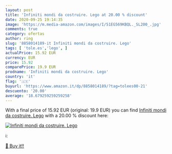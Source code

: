 ```yaml
---
layout: post
title: 'Infiniti mondi da costruire. Lego at 20.00 % discount'
date: 2020-09-25 19:14:35
image: 'https://m.media-amazon.com/images/I/51EG569KBQL._SL200_.jpg'
comments: true
category: ofertas
author: ring
slug: '8858014189-it Infiniti mondi da costruire. Lego'
tags: [ 'tole.es','lego', ]
actualPrice: 15.92 EUR
currency: EUR
price: 15.92
comparePrice: 19.9 EUR
prodname: 'Infiniti mondi da costruire. Lego'
country: 'it'
flag: '🇮🇹'
buyurl: 'https://www.amazon.it/dp/8858014189/?tag=tolees00-21'
descuento: '20.00'
average: '18.679259259259258'
---
```


With a final price of 15.92 EUR (original: 19.9 EUR) you can find [Infiniti mondi da costruire. Lego](https://www.amazon.it/dp/8858014189/?tag=tolees00-21) with a  20.00 % discount here:

[![Infiniti mondi da costruire. Lego](https://m.media-amazon.com/images/I/51EG569KBQL._SL200_.jpg)](https://www.amazon.it/dp/8858014189/?tag=tolees00-21)

ℹ️:


[🛒 Buy it!!](https://www.amazon.it/dp/8858014189/?tag=tolees00-21)
